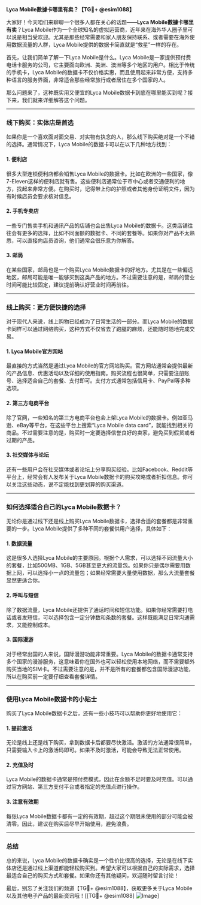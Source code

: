 **Lyca Mobile數據卡哪里有卖？【TG💪+ @esim1088】**

大家好！今天咱们来聊聊一个很多人都在关心的话题——**Lyca Mobile數據卡哪里有卖**？Lyca Mobile作为一个全球知名的虚拟运营商，近年来在海外华人圈子里可以说是相当受欢迎。尤其是那些经常需要和家人朋友保持联系、或者需要在海外使用数据流量的人群，Lyca Mobile提供的数据卡简直就是“救星”一样的存在。

首先，让我们简单了解一下Lyca Mobile是什么。Lyca Mobile是一家提供预付费电话卡服务的公司，它主要面向欧洲、美洲、澳洲等多个地区的用户。相比于传统的手机卡，Lyca Mobile的数据卡不仅价格实惠，而且使用起来非常方便，支持多种语言的服务界面，非常适合那些经常旅行或者居住在多个国家的人。

那么问题来了，这种既实用又便宜的Lyca Mobile数据卡到底在哪里能买到呢？接下来，我们就来详细解答这个问题。

---

### **线下购买：实体店是首选**

如果你是一个喜欢面对面交易、对实物有执念的人，那么线下购买绝对是一个不错的选择。通常情况下，Lyca Mobile的数据卡可以在以下几种地方找到：

#### **1. 便利店**
很多大型连锁便利店都会销售Lyca Mobile的数据卡。比如在欧洲的一些国家，像7-Eleven这样的便利店就有售。这些便利店通常位于市中心或者交通便利的地方，找起来非常方便。在购买时，记得带上你的护照或者其他身份证明文件，因为有时候店员会要求核对信息。

#### **2. 手机专卖店**
一些专门售卖手机和通讯产品的店铺也会出售Lyca Mobile的数据卡。这类店铺往往会有更多的选择，比如不同面额的数据卡、不同的套餐等。如果你对产品不太熟悉，可以直接向店员咨询，他们通常会很乐意为你解答。

#### **3. 邮局**
在某些国家，邮局也是一个购买Lyca Mobile数据卡的好地方。尤其是在一些偏远地区，邮局可能是唯一能够买到这类产品的地方。不过需要注意的是，邮局的营业时间可能比较固定，建议提前确认好营业时间再前往。

---

### **线上购买：更方便快捷的选择**

对于现代人来说，线上购物已经成为了日常生活的一部分。而Lyca Mobile的数据卡同样可以通过网络购买，这种方式不仅省去了跑腿的麻烦，还能随时随地完成交易。

#### **1. Lyca Mobile官方网站**
最直接的方式当然是通过Lyca Mobile的官方网站购买。官方网站通常会提供最新的产品信息、优惠活动以及详细的使用指南。购买流程也很简单，只需要注册账号、选择适合自己的套餐、支付即可。支付方式通常包括信用卡、PayPal等多种选项。

#### **2. 第三方电商平台**
除了官网，一些知名的第三方电商平台也会上架Lyca Mobile的数据卡。例如亚马逊、eBay等平台，在这些平台上搜索“Lyca Mobile data card”，就能找到相关的商品。不过需要注意的是，购买时一定要选择信誉良好的卖家，避免买到假货或者过期的产品。

#### **3. 社交媒体与论坛**
还有一些用户会在社交媒体或者论坛上分享购买经验。比如Facebook、Reddit等平台上，经常会有人发布关于Lyca Mobile数据卡的购买攻略或者折扣信息。你可以关注这些动态，说不定能找到更划算的购买渠道。

---

### **如何选择适合自己的Lyca Mobile数据卡？**

无论你是通过线下还是线上购买Lyca Mobile数据卡，选择合适的套餐都是非常重要的一步。Lyca Mobile提供了多种不同的套餐供用户选择，具体如下：

#### **1. 数据流量**
这是很多人选择Lyca Mobile的主要原因。根据个人需求，可以选择不同流量大小的套餐，比如500MB、1GB、5GB甚至更大的流量包。如果你只是偶尔需要用数据上网，可以选择小一点的流量包；如果经常需要大量使用数据，那么大流量套餐显然更适合你。

#### **2. 呼叫与短信**
除了数据流量，Lyca Mobile还提供了通话时间和短信功能。如果你经常需要打电话或者发短信，可以选择包含一定分钟数和条数的套餐。这样既能满足日常沟通需求，又能控制成本。

#### **3. 国际漫游**
对于经常出国的人来说，国际漫游功能非常重要。Lyca Mobile的数据卡通常支持多个国家的漫游服务，这意味着你在国外也可以轻松使用本地网络，而不需要额外购买当地的SIM卡。不过需要注意的是，并不是所有的套餐都包含国际漫游功能，所以在购买前一定要仔细查看套餐详情。

---

### **使用Lyca Mobile数据卡的小贴士**

购买了Lyca Mobile数据卡之后，还有一些小技巧可以帮助你更好地使用它：

#### **1. 提前激活**
无论是线上还是线下购买，拿到数据卡后都要尽快激活。激活的方法通常很简单，只需要输入卡上的激活码即可。如果不及时激活，可能会导致无法正常使用。

#### **2. 充值及时**
Lyca Mobile的数据卡通常是预付费模式，因此在余额不足时要及时充值。可以通过官方网站、第三方支付平台或者指定的充值点进行操作。

#### **3. 注意有效期**
每张Lyca Mobile数据卡都有一定的有效期，超过这个期限未使用的部分可能会被清零。因此，建议在购买后尽早开始使用，避免浪费。

---

### **总结**

总的来说，Lyca Mobile的数据卡确实是一个性价比很高的选择，无论是在线下实体店还是通过线上渠道都能轻松购买到。希望大家可以根据自己的实际需求，选择最适合自己的购买方式和套餐。如果你还有其他疑问，欢迎随时留言讨论！

最后，别忘了关注我们的频道【TG💪+ @esim1088】，获取更多关于Lyca Mobile以及其他电子产品的最新资讯哦！[[TG💪+ @esim1088] ![Image](https://i.postimg.cc/4NQfJmqS/Snipaste-2025-05-13-00-14-12.png)]